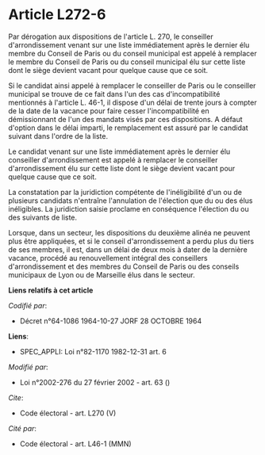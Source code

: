 # Article L272-6

Par dérogation aux dispositions de l'article L. 270, le conseiller d'arrondissement venant sur une liste immédiatement après
le dernier élu membre du Conseil de Paris ou du conseil municipal est appelé à remplacer le membre du Conseil de Paris ou du
conseil municipal élu sur cette liste dont le siège devient vacant pour quelque cause que ce soit. 

Si le candidat ainsi appelé à remplacer le conseiller de Paris ou le conseiller municipal se trouve de ce fait dans l'un des
cas d'incompatibilité mentionnés à l'article L. 46-1, il dispose d'un délai de trente jours à compter de la date de la
vacance pour faire cesser l'incompatibilité en démissionnant de l'un des mandats visés par ces dispositions. A défaut
d'option dans le délai imparti, le remplacement est assuré par le candidat suivant dans l'ordre de la liste. 

Le candidat venant sur une liste immédiatement après le dernier élu conseiller d'arrondissement est appelé à remplacer le
conseiller d'arrondissement élu sur cette liste dont le siège devient vacant pour quelque cause que ce soit. 

La constatation par la juridiction compétente de l'inéligibilité d'un ou de plusieurs candidats n'entraîne l'annulation de
l'élection que du ou des élus inéligibles. La juridiction saisie proclame en conséquence l'élection du ou des suivants de
liste. 

Lorsque, dans un secteur, les dispositions du deuxième alinéa ne peuvent plus être appliquées, et si le conseil
d'arrondissement a perdu plus du tiers de ses membres, il est, dans un délai de deux mois à dater de la dernière vacance,
procédé au renouvellement intégral des conseillers d'arrondissement et des membres du Conseil de Paris ou des conseils
municipaux de Lyon ou de Marseille élus dans le secteur.

**Liens relatifs à cet article**

_Codifié par_:

  - Décret n°64-1086 1964-10-27 JORF 28 OCTOBRE 1964

**Liens**:

  - SPEC_APPLI: Loi n°82-1170 1982-12-31 art. 6

_Modifié par_:

  - Loi n°2002-276 du 27 février 2002 - art. 63 ()

_Cite_:

  - Code électoral - art. L270 (V)

_Cité par_:

  - Code électoral - art. L46-1 (MMN)
